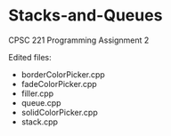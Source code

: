 # Stacks-and-Queues
CPSC 221 Programming Assignment 2

Edited files:
- borderColorPicker.cpp
- fadeColorPicker.cpp
- filler.cpp
- queue.cpp
- solidColorPicker.cpp
- stack.cpp
